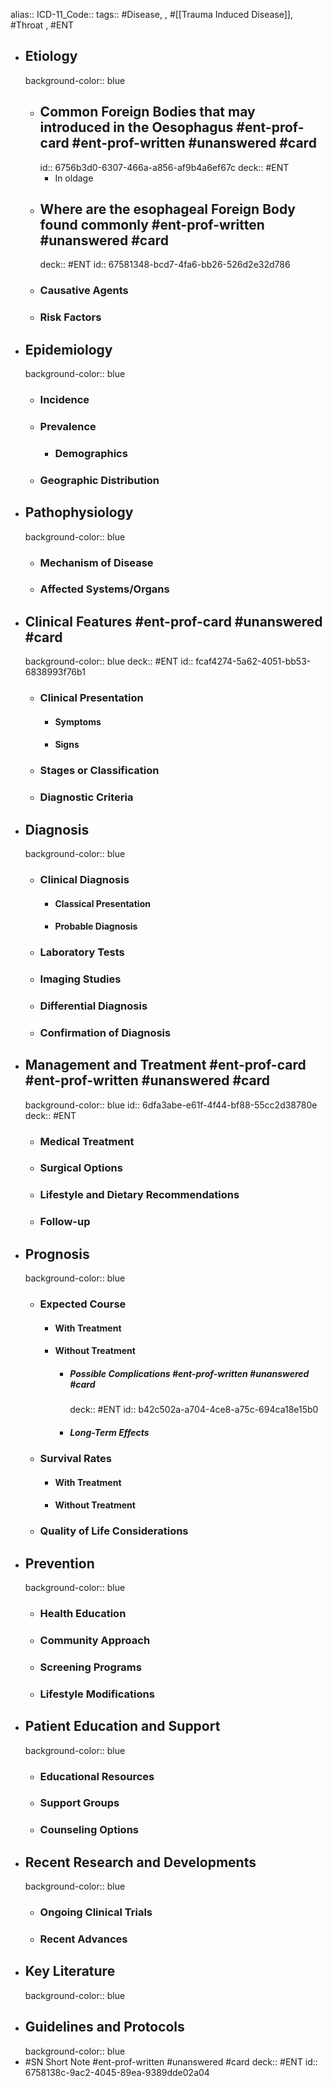 alias::
ICD-11_Code::
tags:: #Disease, , #[[Trauma Induced Disease]], #Throat , #ENT

- ## Etiology
  background-color:: blue
  - ## Common Foreign Bodies that may introduced in the Oesophagus #ent-prof-card #ent-prof-written #unanswered #card
    id:: 6756b3d0-6307-466a-a856-af9b4a6ef67c
    deck:: #ENT
    - In oldage
  - ## Where are the esophageal Foreign Body found commonly #ent-prof-written #unanswered #card
    deck:: #ENT
    id:: 67581348-bcd7-4fa6-bb26-526d2e32d786
  - ### Causative Agents
  - ### Risk Factors
- ## Epidemiology
  background-color:: blue
  - ### Incidence
  - ### Prevalence
    - ### Demographics
  - ### Geographic Distribution
- ## Pathophysiology
  background-color:: blue
  - ### Mechanism of Disease
  - ### Affected Systems/Organs
- ## Clinical Features #ent-prof-card #unanswered #card
  background-color:: blue
  deck:: #ENT
  id:: fcaf4274-5a62-4051-bb53-6838993f76b1
  - ### Clinical Presentation
    - #### Symptoms
    - #### Signs
  - ### Stages or Classification
  - ### Diagnostic Criteria
- ## Diagnosis
  background-color:: blue
  - ### Clinical Diagnosis
    - #### Classical Presentation
    - #### Probable Diagnosis
  - ### Laboratory Tests
  - ### Imaging Studies
  - ### Differential Diagnosis
  - ### Confirmation of Diagnosis
- ## Management and Treatment #ent-prof-card #ent-prof-written #unanswered #card
  background-color:: blue
  id:: 6dfa3abe-e61f-4f44-bf88-55cc2d38780e
  deck:: #ENT
  - ### Medical Treatment
  - ### Surgical Options
  - ### Lifestyle and Dietary Recommendations
  - ### Follow-up
- ## Prognosis
  background-color:: blue
  - ### Expected Course
    - #### With Treatment
    - #### Without Treatment
      - ##### Possible Complications #ent-prof-written #unanswered #card
        deck:: #ENT
        id:: b42c502a-a704-4ce8-a75c-694ca18e15b0
      - ##### Long-Term Effects
  - ### Survival Rates
    - #### With Treatment
    - #### Without Treatment
  - ### Quality of Life Considerations
- ## Prevention
  background-color:: blue
  - ### Health Education
  - ### Community Approach
  - ### Screening Programs
  - ### Lifestyle Modifications
- ## Patient Education and Support
  background-color:: blue
  - ### Educational Resources
  - ### Support Groups
  - ### Counseling Options
- ## Recent Research and Developments
  background-color:: blue
  - ### Ongoing Clinical Trials
  - ### Recent Advances
- ## Key Literature
  background-color:: blue
- ## Guidelines and Protocols
  background-color:: blue
- #SN Short Note #ent-prof-written #unanswered #card
  deck:: #ENT
  id:: 6758138c-9ac2-4045-89ea-9389dde02a04
